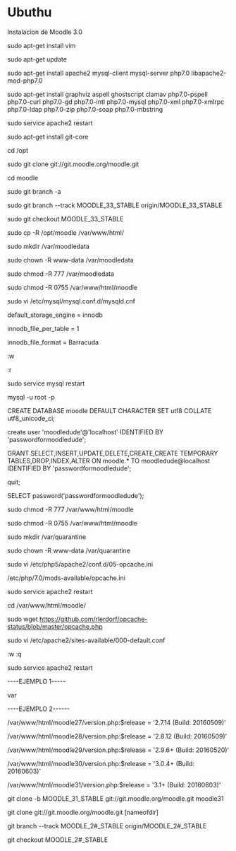 # Ubuthu
Instalacion de Moodle 3.0

sudo apt-get install vim

sudo apt-get update

sudo apt-get install apache2 mysql-client mysql-server php7.0 libapache2-mod-php7.0

sudo apt-get install graphviz aspell ghostscript clamav php7.0-pspell php7.0-curl php7.0-gd php7.0-intl php7.0-mysql php7.0-xml php7.0-xmlrpc php7.0-ldap php7.0-zip php7.0-soap php7.0-mbstring

sudo service apache2 restart

sudo apt-get install git-core

cd /opt

sudo git clone git://git.moodle.org/moodle.git

cd moodle

sudo git branch -a

sudo git branch --track MOODLE_33_STABLE origin/MOODLE_33_STABLE

sudo git checkout MOODLE_33_STABLE

sudo cp -R /opt/moodle /var/www/html/

sudo mkdir /var/moodledata

sudo chown -R www-data /var/moodledata

sudo chmod -R 777 /var/moodledata

sudo chmod -R 0755 /var/www/html/moodle

sudo vi /etc/mysql/mysql.conf.d/mysqld.cnf

default_storage_engine = innodb

innodb_file_per_table = 1

innodb_file_format = Barracuda

:w

:r

sudo service mysql restart

mysql -u root -p

CREATE DATABASE moodle DEFAULT CHARACTER SET utf8 COLLATE utf8_unicode_ci;

create user 'moodledude'@'localhost' IDENTIFIED BY 'passwordformoodledude';

GRANT SELECT,INSERT,UPDATE,DELETE,CREATE,CREATE TEMPORARY TABLES,DROP,INDEX,ALTER ON moodle.* TO moodledude@localhost IDENTIFIED BY 'passwordformoodledude';

quit;

SELECT password('passwordformoodledude');

sudo chmod -R 777 /var/www/html/moodle

sudo chmod -R 0755 /var/www/html/moodle

sudo mkdir /var/quarantine

sudo chown -R www-data /var/quarantine

sudo vi /etc/php5/apache2/conf.d/05-opcache.ini

/etc/php/7.0/mods-available/opcache.ini

sudo service apache2 restart

cd /var/www/html/moodle/

sudo wget https://github.com/rlerdorf/opcache-status/blob/master/opcache.php

sudo vi /etc/apache2/sites-available/000-default.conf

:w :q

sudo service apache2 restart


----EJEMPLO 1-----

var


----EJEMPLO 2------

/var/www/html/moodle27/version.php:$release  = '2.7.14 (Build: 20160509)'

/var/www/html/moodle28/version.php:$release  = '2.8.12 (Build: 20160509)'

/var/www/html/moodle29/version.php:$release  = '2.9.6+ (Build: 20160520)'

/var/www/html/moodle30/version.php:$release  = '3.0.4+ (Build: 20160603)'

/var/www/html/moodle31/version.php:$release  = '3.1+ (Build: 20160603)'

git clone -b MOODLE_31_STABLE git://git.moodle.org/moodle.git moodle31

git clone git://git.moodle.org/moodle.git [nameofdir]

git branch --track MOODLE_2#_STABLE origin/MOODLE_2#_STABLE

git checkout MOODLE_2#_STABLE

